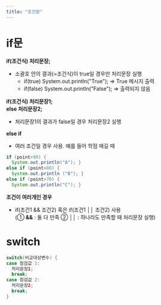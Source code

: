 ```yaml
---
title: "조건문"
---
```


# if문
**if(조건식) 처리문장;**
- 소괄호 안의 결과(=조건식)이 true일 경우만 처리문장 실행
  - if(true) System.out.println("True"); => True 메시지 출력
  - if(false) System.out.println("False"); => 출력되지 않음  

**if(조건식) 처리문장1;   
else 처리문장2;**
   - 처리문장1의 결과가 false일 경우 처리문장2 실행  

**else if**
  - 여러 조건일 경우 사용. 예를 들어 학점 매길 때  
```java
if (point>90) {   
  System.out.println("A"); }   
else if (point>80) {   
  System.out.println ("B"); }  
else if (point>70) {  
  System.out.println("C"); }   
```

**조건이 여러개인 경우**
- if(조건1 && 조건2) 혹은 if(조건1 ││ 조건2) 사용   
  (① **&&** : 둘 다 만족  ② **││** : 하나라도 만족할 때 처리문장 실행)


# switch
```java
switch(비교대상변수) {  
case 점검값 1:  
  처리문장1;  
  break;  
case 점검값 2:  
  처리문장2;  
  break;
}
```

